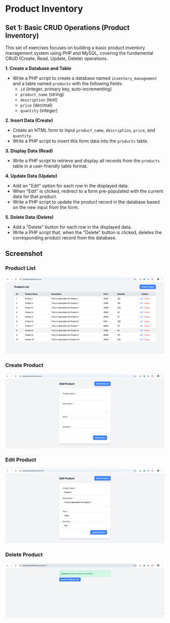 # Product Inventory

## Set 1: Basic CRUD Operations (Product Inventory)

This set of exercises focuses on building a basic product inventory management system using PHP and MySQL, covering the fundamental CRUD (Create, Read, Update, Delete) operations.

**1. Create a Database and Table**

*   Write a PHP script to create a database named `inventory_management` and a table named `products` with the following fields:
    *   `id` (integer, primary key, auto-incrementing)
    *   `product_name` (string)
    *   `description` (text)
    *   `price` (decimal)
    *   `quantity` (integer)

**2. Insert Data (Create)**

*   Create an HTML form to input `product_name`, `description`, `price`, and `quantity`.
*   Write a PHP script to insert this form data into the `products` table.

**3. Display Data (Read)**

*   Write a PHP script to retrieve and display all records from the `products` table in a user-friendly table format.

**4. Update Data (Update)**

*   Add an "Edit" option for each row in the displayed data.
*   When "Edit" is clicked, redirect to a form pre-populated with the current data for that product.
*   Write a PHP script to update the product record in the database based on the new input from the form.

**5. Delete Data (Delete)**

*   Add a "Delete" button for each row in the displayed data.
*   Write a PHP script that, when the "Delete" button is clicked, deletes the corresponding product record from the database.

## Screenshot

### Product List
![Product List](screenshots/index.png)

### Create Product
![Product List](screenshots/create.png)

### Edit Product
![Product List](screenshots/edit.png)

### Delete Product
![Product List](screenshots/delete.png)